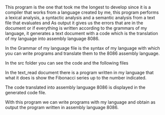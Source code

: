 This program is the one that took me the longest to develop since it is a compiler that works from a language created by me, 
this program performs a lexical analysis, a syntactic analysis and a semantic analysis from a text file that evaluates and
As output it gives us the errors that are in the document or if everything is written according to the grammars of my language,
it generates a text document with a code which is the translation of my language into assembly language 8086.

In the Grammar of my language file is the syntax of my language with which you can write programs and translate them to the 8086 assembly language.

In the src folder you can see the code and the following files

In the text_read document there is a program written in my language that what it does is show the Fibonacci series up to the number indicated.

The code translated into assembly language 8086 is displayed in the generated code file.

With this program we can write programs with my language and obtain as output the program written in assembly language 8086.
